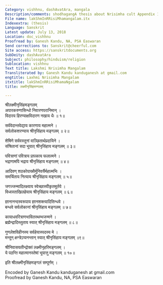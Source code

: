 ```yaml
---
Category: vishhnu, dashAvatAra, mangala
Description/comments: shodhagangA thesis about Nrisimha cult Appendix 1
File name: lakShmInRRisiMhamangalam.itx
Indexextra: (thesis)
Language: Sanskrit
Latest update: July 13, 2018
Location: doc_vishhnu
Proofread by: Ganesh Kandu, NA, PSA Easwaran
Send corrections to: Sanskrit@cheerful.com
Site access: https://sanskritdocuments.org
SubDeity: dashAvatAra
Subject: philosophy/hinduism/religion
Sublocation: vishhnu
Text title: Lakshmi Nrisimha Mangalam
Transliterated by: Ganesh Kandu kanduganesh at gmail.com
engtitle: Laxhmi Nrisimha Mangalam
itxtitle: lakShmInRRisiMhamaNgalam
title: लक्ष्मीनृसिंहमण्गलम्

---
```

  
 श्रीलक्ष्मीनृसिंहमङ्गलम्   
अपारकरुणासिन्धो निवारणपरानिमान् ।  
विदारय हिरण्याक्षविदारण नखाय धैः ॥ १॥  
  
सर्ववेदान्तवेद्याय कारणाय महात्मने ।  
सर्वलोकशरण्याय श्रीनृसिंहाय मङ्गलम् ॥ २॥  
  
शेषिणे सर्ववस्तूनां वाञ्छितार्थप्रदायिने ।  
संश्रितानां सदा भूयात् श्रीनृसिंहाय मङ्गलम् ॥ ३॥  
  
पवित्राणां पवित्राय प्रापकाय फलात्मने ।  
भद्राणामपि भद्राय श्रीनृसिंहाय मङ्गलम् ॥ ४॥  
  
आदिवण् शठकोपाख्यैर्मुनिवर्यैर्महात्मभिः ।  
समर्चिताय नित्याय श्रीनृसिंहाय मङ्गलम् ॥ ५॥  
  
जगज्जन्मादिलक्ष्याय स्वेच्छास्वीकृतमूर्तये ।  
विध्वस्ताखिलहेयाय श्रीनृसिंहाय मङ्गलम् ॥ ६॥  
  
ज्ञानानन्दस्वरूपाय ज्ञानशक्त्यादिसिन्धवे ।  
बन्धवे सर्वलोकानां श्रीनृसिंहाय मङ्गलम् ॥ ७॥  
  
कायाधवरित्राणभावितस्थम्भजन्मने ।  
ब्रह्मेन्द्रादिस्तुताय स्यात् श्रीनृसिंहाय मङ्गलम् ॥ ८॥  
  
गुणलेशविहीनस्य सर्वहेयास्पदस्य मे ।  
मन्तून् क्षन्त्रेऽप्यनन्तान् स्यात् श्रीनृसिंहाय मङ्गलम् ॥९॥  
  
श्रीनिवासयतीन्द्रोक्तं लक्ष्मीनृहरिमङ्गलम् ।  
ये पठन्ति महात्मानस्तेषां भूयात्तु मङ्गलम् ॥ १०॥  
  
इति श्रीलक्ष्मीनृसिंहमङ्गलं सम्पूर्णम् ।  
  
Encoded by Ganesh Kandu kanduganesh at gmail.com  
Proofread by Ganesh Kandu, NA, PSA Easwaran  
  
